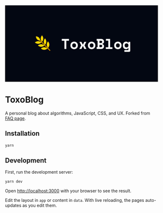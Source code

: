 ![tailwind-nextjs-banner](/public/static/images/twitter-card.png)

# ToxoBlog

A personal blog about algorithms, JavaScript, CSS, and UX. Forked from [FAQ page](https://github.com/timlrx/tailwind-nextjs-starter-blog).

## Installation

```bash
yarn
```

## Development

First, run the development server:

```bash
yarn dev
```

Open [http://localhost:3000](http://localhost:3000) with your browser to see the result.

Edit the layout in `app` or content in `data`. With live reloading, the pages auto-updates as you edit them.
